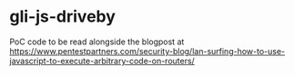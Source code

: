 # gli-js-driveby

PoC code to be read alongside the blogpost at https://www.pentestpartners.com/security-blog/lan-surfing-how-to-use-javascript-to-execute-arbitrary-code-on-routers/
